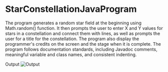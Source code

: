 # StarConstellationJavaProgram
The program generates a random star field at the beginning using Math.random() function. 
It then prompts the user to enter X and Y values for stars in a constellation and connect them with lines, as well as prompts the user for a title for the constellation. 
The program also display the programmer's credits on the screen and the stage when it is complete. 
The program follows documentation standards, including Javadoc comments, meaningful variable and class names, and consistent indenting.

Output
![Output](https://user-images.githubusercontent.com/61025304/215064057-ac4519bd-48fb-4fba-b65e-02092eac427c.JPG)
